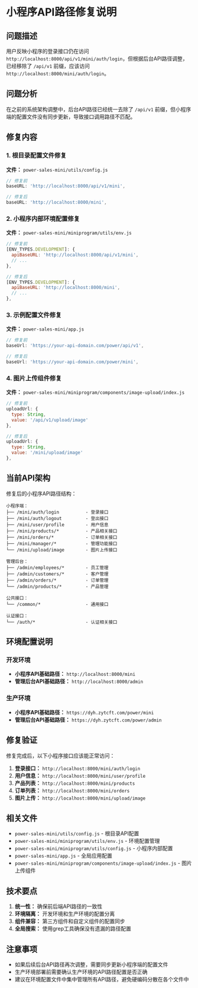 # 小程序API路径修复说明

## 问题描述
用户反映小程序的登录接口仍在访问 `http://localhost:8000/api/v1/mini/auth/login`，但根据后台API路径调整，已经移除了 `/api/v1` 前缀，应该访问 `http://localhost:8000/mini/auth/login`。

## 问题分析
在之前的系统架构调整中，后台API路径已经统一去除了 `/api/v1` 前缀，但小程序端的配置文件没有同步更新，导致接口调用路径不匹配。

## 修复内容

### 1. 根目录配置文件修复
**文件：** `power-sales-mini/utils/config.js`

```javascript
// 修复前
baseURL: 'http://localhost:8000/api/v1/mini',

// 修复后
baseURL: 'http://localhost:8000/mini',
```

### 2. 小程序内部环境配置修复
**文件：** `power-sales-mini/miniprogram/utils/env.js`

```javascript
// 修复前
[ENV_TYPES.DEVELOPMENT]: {
  apiBaseURL: 'http://localhost:8000/api/v1/mini',
  // ...
},

// 修复后
[ENV_TYPES.DEVELOPMENT]: {
  apiBaseURL: 'http://localhost:8000/mini',
  // ...
},
```

### 3. 示例配置文件修复
**文件：** `power-sales-mini/app.js`

```javascript
// 修复前
baseUrl: 'https://your-api-domain.com/power/api/v1',

// 修复后
baseUrl: 'https://your-api-domain.com/power/mini',
```

### 4. 图片上传组件修复
**文件：** `power-sales-mini/miniprogram/components/image-upload/index.js`

```javascript
// 修复前
uploadUrl: {
  type: String,
  value: '/api/v1/upload/image'
},

// 修复后
uploadUrl: {
  type: String,
  value: '/mini/upload/image'
},
```

## 当前API架构
修复后的小程序API路径结构：

```
小程序端：
├── /mini/auth/login          - 登录接口
├── /mini/auth/logout         - 登出接口
├── /mini/user/profile        - 用户信息
├── /mini/products/*          - 产品相关接口
├── /mini/orders/*            - 订单相关接口
├── /mini/manager/*           - 管理功能接口
└── /mini/upload/image        - 图片上传接口

管理后台：
├── /admin/employees/*        - 员工管理
├── /admin/customers/*        - 客户管理
├── /admin/orders/*           - 订单管理
└── /admin/products/*         - 产品管理

公共接口：
└── /common/*                 - 通用接口

认证接口：
└── /auth/*                   - 认证相关接口
```

## 环境配置说明

### 开发环境
- **小程序API基础路径：** `http://localhost:8000/mini`
- **管理后台API基础路径：** `http://localhost:8000/admin`

### 生产环境
- **小程序API基础路径：** `https://dyh.zytcft.com/power/mini`
- **管理后台API基础路径：** `https://dyh.zytcft.com/power/admin`

## 修复验证
修复完成后，以下小程序接口应该能正常访问：

1. **登录接口：** `http://localhost:8000/mini/auth/login`
2. **用户信息：** `http://localhost:8000/mini/user/profile`
3. **产品列表：** `http://localhost:8000/mini/products`
4. **订单列表：** `http://localhost:8000/mini/orders`
5. **图片上传：** `http://localhost:8000/mini/upload/image`

## 相关文件
- `power-sales-mini/utils/config.js` - 根目录API配置
- `power-sales-mini/miniprogram/utils/env.js` - 环境配置管理
- `power-sales-mini/miniprogram/utils/config.js` - 小程序内部配置
- `power-sales-mini/app.js` - 全局应用配置
- `power-sales-mini/miniprogram/components/image-upload/index.js` - 图片上传组件

## 技术要点
1. **统一性：** 确保前后端API路径的一致性
2. **环境隔离：** 开发环境和生产环境的配置分离
3. **组件兼容：** 第三方组件和自定义组件的配置同步
4. **全局搜索：** 使用grep工具确保没有遗漏的路径配置

## 注意事项
- 如果后续后台API路径再次调整，需要同步更新小程序端的配置文件
- 生产环境部署前需要确认生产环境的API路径配置是否正确
- 建议在环境配置文件中集中管理所有API路径，避免硬编码分散在各个文件中 